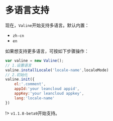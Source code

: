 # 多语言支持

现在，`Valine`开始支持多语言。默认内置：
- `zh-cn`
- `en`

如果想支持更多语言，可按如下步骤操作：
```js
var valine = new Valine();
// 1.设置语言
valine.installLocale('locale-name',localeMode)
// 2.初始化
valine.init({
    el:'.comment',
    appId:'your leancloud appid',
    appKey:'your leancloud appkey',
    lang:'locale-name'
})
```

!> `v1.1.8-beta9`开始支持。
